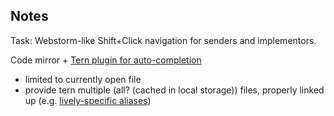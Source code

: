 ## Notes

Task: Webstorm-like Shift+Click navigation for senders and implementors.

Code mirror + [Tern plugin for auto-completion](https://lively-kernel.org/lively4/lively4-core/templates/lively-code-mirror.js)
- limited to currently open file
- provide tern multiple (all? (cached in local storage)) files, properly linked up (e.g. [lively-specific aliases](https://lively-kernel.org/lively4/lively4-core/src/client/boot.js))
